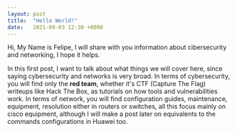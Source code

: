 ```yaml
---
layout: post
title:  "Hello World!"
date:   2021-09-03 12:30 +0000
---
```

Hi, My Name is Felipe, I will share with you information about cibersecurity and networking, I hope it helps.

In this first post, I want to talk about what things we will cover here, since saying cybersecurity and networks is very broad. In terms of cybersecurity, you will find only the **red team**, whether it's CTF (Capture The Flag) writeups like Hack The Box, as tutorials on how tools and vulnerabilities work. In terms of network, you will find configuration guides, maintenance, equipment, resolution either in routers or switches, all this focus mainly on cisco equipment, although I will make a post later on equivalents to the commands configurations in Huawei too.